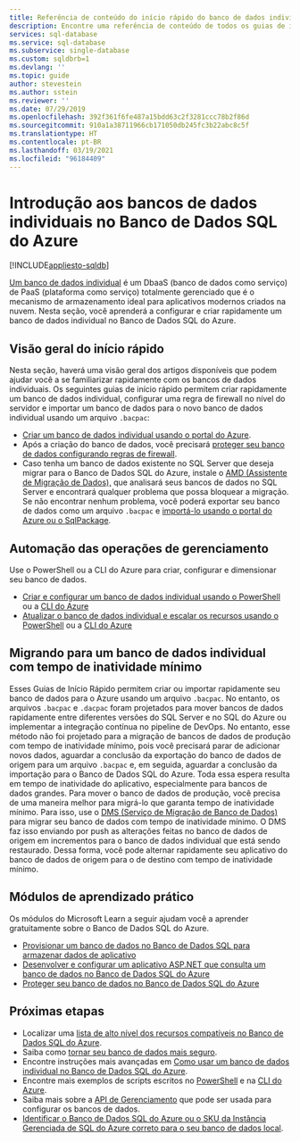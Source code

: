 ```yaml
---
title: Referência de conteúdo do início rápido do banco de dados individual
description: Encontre uma referência de conteúdo de todos os guias de início rápido que vão ajudar você a começar a usar rapidamente bancos de dados individuais no Banco de Dados SQL do Azure.
services: sql-database
ms.service: sql-database
ms.subservice: single-database
ms.custom: sqldbrb=1
ms.devlang: ''
ms.topic: guide
author: stevestein
ms.author: sstein
ms.reviewer: ''
ms.date: 07/29/2019
ms.openlocfilehash: 392f361f6fe487a15bdd63c2f3281ccc78b2f86d
ms.sourcegitcommit: 910a1a38711966cb171050db245fc3b22abc8c5f
ms.translationtype: HT
ms.contentlocale: pt-BR
ms.lasthandoff: 03/19/2021
ms.locfileid: "96184409"
---
```

# <a name="getting-started-with-single-databases-in-azure-sql-database"></a>Introdução aos bancos de dados individuais no Banco de Dados SQL do Azure
[!INCLUDE[appliesto-sqldb](../includes/appliesto-sqldb.md)]

[Um banco de dados individual](../index.yml) é um DbaaS (banco de dados como serviço) de PaaS (plataforma como serviço) totalmente gerenciado que é o mecanismo de armazenamento ideal para aplicativos modernos criados na nuvem. Nesta seção, você aprenderá a configurar e criar rapidamente um banco de dados individual no Banco de Dados SQL do Azure.

## <a name="quickstart-overview"></a>Visão geral do início rápido

Nesta seção, haverá uma visão geral dos artigos disponíveis que podem ajudar você a se familiarizar rapidamente com os bancos de dados individuais. Os seguintes guias de início rápido permitem criar rapidamente um banco de dados individual, configurar uma regra de firewall no nível do servidor e importar um banco de dados para o novo banco de dados individual usando um arquivo `.bacpac`:

- [Criar um banco de dados individual usando o portal do Azure](single-database-create-quickstart.md).
- Após a criação do banco de dados, você precisará [proteger seu banco de dados configurando regras de firewall](firewall-create-server-level-portal-quickstart.md).
- Caso tenha um banco de dados existente no SQL Server que deseja migrar para o Banco de Dados SQL do Azure, instale o [AMD (Assistente de Migração de Dados),](https://www.microsoft.com/download/details.aspx?id=53595) que analisará seus bancos de dados no SQL Server e encontrará qualquer problema que possa bloquear a migração. Se não encontrar nenhum problema, você poderá exportar seu banco de dados como um arquivo `.bacpac` e [importá-lo usando o portal do Azure ou o SqlPackage](database-import.md).


## <a name="automating-management-operations"></a>Automação das operações de gerenciamento

Use o PowerShell ou a CLI do Azure para criar, configurar e dimensionar seu banco de dados.

- [Criar e configurar um banco de dados individual usando o PowerShell](scripts/create-and-configure-database-powershell.md) ou a [CLI do Azure](scripts/create-and-configure-database-cli.md)
- [Atualizar o banco de dados individual e escalar os recursos usando o PowerShell](scripts/monitor-and-scale-database-powershell.md) ou a [CLI do Azure](scripts/monitor-and-scale-database-cli.md)

## <a name="migrating-to-a-single-database-with-minimal-downtime"></a>Migrando para um banco de dados individual com tempo de inatividade mínimo

Esses Guias de Início Rápido permitem criar ou importar rapidamente seu banco de dados para o Azure usando um arquivo `.bacpac`. No entanto, os arquivos `.bacpac` e `.dacpac` foram projetados para mover bancos de dados rapidamente entre diferentes versões do SQL Server e no SQL do Azure ou implementar a integração contínua no pipeline de DevOps. No entanto, esse método não foi projetado para a migração de bancos de dados de produção com tempo de inatividade mínimo, pois você precisará parar de adicionar novos dados, aguardar a conclusão da exportação do banco de dados de origem para um arquivo `.bacpac` e, em seguida, aguardar a conclusão da importação para o Banco de Dados SQL do Azure. Toda essa espera resulta em tempo de inatividade do aplicativo, especialmente para bancos de dados grandes. Para mover o banco de dados de produção, você precisa de uma maneira melhor para migrá-lo que garanta tempo de inatividade mínimo. Para isso, use o [DMS (Serviço de Migração de Banco de Dados)](../../dms/tutorial-sql-server-to-azure-sql.md?toc=%2fazure%2fsql-database%2ftoc.json) para migrar seu banco de dados com tempo de inatividade mínimo. O DMS faz isso enviando por push as alterações feitas no banco de dados de origem em incrementos para o banco de dados individual que está sendo restaurado. Dessa forma, você pode alternar rapidamente seu aplicativo do banco de dados de origem para o de destino com tempo de inatividade mínimo.

## <a name="hands-on-learning-modules"></a>Módulos de aprendizado prático

Os módulos do Microsoft Learn a seguir ajudam você a aprender gratuitamente sobre o Banco de Dados SQL do Azure.

- [Provisionar um banco de dados no Banco de Dados SQL para armazenar dados de aplicativo](/learn/modules/provision-azure-sql-db/)
- [Desenvolver e configurar um aplicativo ASP.NET que consulta um banco de dados no Banco de Dados SQL do Azure](/learn/modules/develop-app-that-queries-azure-sql/)
- [Proteger seu banco de dados no Banco de Dados SQL do Azure](/learn/modules/secure-your-azure-sql-database/)

## <a name="next-steps"></a>Próximas etapas

- Localizar uma [lista de alto nível dos recursos compatíveis no Banco de Dados SQL do Azure](features-comparison.md).
- Saiba como [tornar seu banco de dados mais seguro](secure-database-tutorial.md).
- Encontre instruções mais avançadas em [Como usar um banco de dados individual no Banco de Dados SQL do Azure](how-to-content-reference-guide.md).
- Encontre mais exemplos de scripts escritos no [PowerShell](powershell-script-content-guide.md) e na [CLI do Azure](az-cli-script-samples-content-guide.md).
- Saiba mais sobre a [API de Gerenciamento](single-database-manage.md) que pode ser usada para configurar os bancos de dados.
- [Identificar o Banco de Dados SQL do Azure ou o SKU da Instância Gerenciada de SQL do Azure correto para o seu banco de dados local](/sql/dma/dma-sku-recommend-sql-db/).